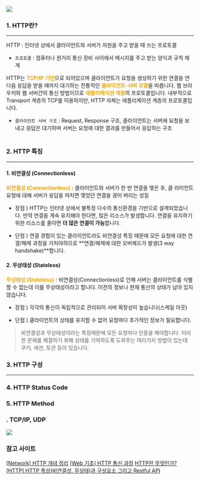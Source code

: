 ![](https://images.velog.io/images/tlsrlgkrry/post/30694b95-7fe9-486a-9a11-804359862e88/image.png)

### 1. HTTP란? 
---
HTTP : 인터넷 상에서 클라이언트와 서버가 자원을 주고 받을 때 쓰는 프로토콜
- `프로토콜` : 컴퓨터나 원거리 통신 장비 사이에서 메시지를 주고 받는 양식과 규칙 체계

HTTP는 <span style='color: orange'>**TCP/IP 기반**</span>으로 되어있으며 
클라이언트가 요청을 생성하기 위한 연결을 연 다음 응답을 받을 때까지 대기하는 전통적인 <span style='color: orange'>**클라이언트-서버 모델**</span>을 따릅니다.
웹 브라우저와 웹 서버간의 통신 방법이므로 <span style='color: orange'>**애플리케이션 계층**</span>의 프로토콜입니다.
내부적으로 Transport 계층의 TCP를 이용하지만, HTTP 자체는 애플리케이션 계층의 프로토콜입니다.
- `클라이언트 서버 구조` : Request, Response 구조, 클라이언트는 서버에 요청을 보내고 응답은 대기하며 서버는 요청에 대한 결과를 만들어서 응답하는 구조
<br><br>
### 2. HTTP 특징
---
#### 1. 비연결성 (Connectionless)
<span style='color: orange'>__비연결성 (Connectionless)__</span> : 클라이언트와 서버가 한 번 연결을 맺은 후, 클 라이언트 요청에 대해 서버가 응답을 마치면 맺었던 연결을 끊어 버리는 성질

- 장점 )
HTTP는 인터넷 상에서 불특정 다수의 통신환경을 기반으로 설계되었습니다. 
만약 연결을 계속 유지해야 한다면, 많은 리소스가 발생합니다.
연결을 유지하기 위한 리소스를 줄이면 **더 많은 연결이 가능**합니다.

- 단점 )
연결 경험이 있는 클라이언트라도 비연결성 특징 때문에 모든 요청에 대한 연결/해제 과정을 거처야하므로 **연결/해제에 대한 오버헤드가 발생(3 way handshake)**합니다.

#### 2. 무상태성 (Stateless)
<span style='color: orange'>**무상태성 (Stateless)**</span> : 비연결성(Connectionless)로 인해 서버는 클라이언트를 식별할 수 없는데 이를 무상태성이라고 합니다. 이전의 정보나 현재 통신의 상태가 남아 있지 않습니다.

- 장점 )
각각의 통신이 독립적으로 관리되어 서버 확장성이 높습니다(스케일 아웃)

- 단점 )
 클라이언트의 상태를 유지할 수 없어 요청마다 추가적인 정보가 필요합니다.
 
>비연결성과 무상태성이라는 특징때문에 모든 요청마다 인증을 해야합니다.
이러한 문제를 해결하기 위해 상태를 기억하도록 도와주는 여러가지 방법이 있는데 쿠키, 세션, 토큰 등이 있습니다.

### 3. HTTP 구성
---

### 4. HTTP Status Code

### 5. HTTP Method

### . TCP/IP, UDP



![](https://images.velog.io/images/tlsrlgkrry/post/8138df73-4ed9-4cc2-a4f2-884e91acb909/img.png)

### 참고 사이트
[[Network] HTTP 개념 정리](https://ngwoon.github.io/network/2020/08/07/HTTP-HTML/)
[[Web 기초] HTTP 통신 과정](https://mysterico.tistory.com/29)
[HTTP란 무엇인가?](https://velog.io/@surim014/HTTP%EB%9E%80-%EB%AC%B4%EC%97%87%EC%9D%B8%EA%B0%80)
[[HTTP] HTTP 특성(비연결성, 무상태)과 구성요소 그리고 Restful API](https://victorydntmd.tistory.com/286)